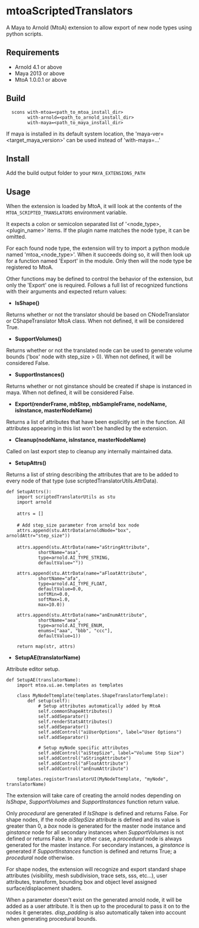 mtoaScriptedTranslators
=======================

A Maya to Arnold (MtoA) extension to allow export of new node types using python scripts.



## Requirements
  - Arnold 4.1 or above
  - Maya 2013 or above
  - MtoA 1.0.0.1 or above


## Build

```
  scons with-mtoa=<path_to_mtoa_install_dir>
        with-arnold=<path_to_arnold_install_dir>
        with-maya=<path_to_maya_install_dir>
```
  
If maya is installed in its default system location, the 'maya-ver=<target_maya_version>' can be used instead of 'with-maya=...'


## Install

Add the build output folder to your `MAYA_EXTENSIONS_PATH`


## Usage

When the extension is loaded by MtoA, it will look at the contents of the `MTOA_SCRIPTED_TRANSLATORS` environment variable.
  
It expects a colon or semicolon separated list of '<node_type>,<plugin_name>' items. If the plugin name matches the node type, it can be omitted.
  
For each found node type, the extension will try to import a python module named 'mtoa_<node_type>'. When it succeeds doing so, it will then look up for a function named 'Export' in the module. Only then will the node type be registered to MtoA.
  
Other functions may be defined to control the behavior of the extension, but only the 'Export' one is required. Follows a full list of recognized functions with their arguments and expected return values:
  
- **IsShape()**

Returns whether or not the translator should be based on CNodeTranslator or CShapeTranslator MtoA class.
When not defined, it will be considered True.

- **SupportVolumes()**

Returns whether or not the translated node can be used to generate volume bounds ('box' node with step_size > 0).
When not defined, it will be considered False.

- **SupportInstances()**

Returns whether or not ginstance should be created if shape is instanced in maya.
When not defined, it will be considered False.

- **Export(renderFrame, mbStep, mbSampleFrame, nodeName, isInstance, masterNodeName)**

Returns a list of attributes that have been explicitly set in the function. All attributes appearing in this list won't be handled by the extension.

- **Cleanup(nodeName, isInstance, masterNodeName)**

Called on last export step to cleanup any internally maintained data.

- **SetupAttrs()**
    
Returns a list of string describing the attributes that are to be added to every node of that type (use scriptedTranslatorUtils.AttrData).


    def SetupAttrs():
        import scriptedTranslatorUtils as stu
        import arnold
    　　　
        attrs = []
        　　　
        # Add step_size parameter from arnold box node
        attrs.append(stu.AttrData(arnoldNode="box", arnoldAttr="step_size"))
        　
        attrs.append(stu.AttrData(name="aStringAttribute",
                shortName="asa", 
                type=arnold.AI_TYPE_STRING,
                defaultValue=""))
        
        attrs.append(stu.AttrData(name="aFloatAttribute",
                shortName="afa", 
                type=arnold.AI_TYPE_FLOAT,
                defaultValue=0.0,
                softMin=0.0,
                softMax=1.0,
                max=10.0))
        
        attrs.append(stu.AttrData(name="anEnumAttribute",
                shortName="aea",
                type=arnold.AI_TYPE_ENUM,
                enums=["aaa", "bbb", "ccc"],
                defaultValue=1))
        
        return map(str, attrs)


- **SetupAE(translatorName)**

Attribute editor setup.

    def SetupAE(translatorName):
        import mtoa.ui.ae.templates as templates
        
        class MyNodeTtemplate(templates.ShapeTranslatorTemplate):
            def setup(self):
                # Setup attributes automatically added by MtoA
                self.commonShapeAttributes()
                self.addSeparator()
                self.renderStatsAttributes()
                self.addSeparator()
                self.addControl("aiUserOptions", label="User Options")
                self.addSeparator()
                
                # Setup myNode specific attributes
                self.addControl("aiStepSize", label="Volume Step Size")
                self.addControl("aStringAttribute")
                self.addControl("aFloatAttribute")
                self.addControl("anEnumAttribute")
        
        templates.registerTranslatorUI(MyNodeTtemplate, "myNode", translatorName)



The extension will take care of creating the arnold nodes depending on *IsShape*, *SupportVolumes* and *SupportInstances* function return value.
  
Only *procedural* are generated if *IsShape* is defined and returns False.
For shape nodes, if the node *aiStepSize* attribute is defined and its value is greater than 0, a *box* node is generated for the master node instance and *ginstance* node for all secondary instances when *SupportVolumes* is not defined or returns False. In any other case, a *procedural* node is always generated for the master instance. For secondary instances, a *ginstance* is generated if *SupportInstances* function is defined and returns True; a *procedural* node otherwise.

For shape nodes, the extension will recognize and export standard shape attributes (visibility, mesh subdivision, trace sets, sss, etc...), user attributes, transform, bounding box and object level assigned surface/displacement shaders.

When a parameter doesn't exist on the generated arnold node, it will be added as a user attribute. It is then up to the procedural to pass it on to the nodes it generates. *disp_padding* is also automatically taken into account when generating procedural bounds.
